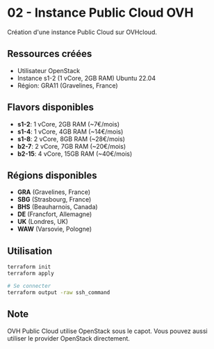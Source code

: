 # 02 - Instance Public Cloud OVH

Création d'une instance Public Cloud sur OVHcloud.

## Ressources créées

- Utilisateur OpenStack
- Instance s1-2 (1 vCore, 2GB RAM) Ubuntu 22.04
- Région: GRA11 (Gravelines, France)

## Flavors disponibles

- **s1-2**: 1 vCore, 2GB RAM (~7€/mois)
- **s1-4**: 1 vCore, 4GB RAM (~14€/mois)
- **s1-8**: 2 vCore, 8GB RAM (~28€/mois)
- **b2-7**: 2 vCore, 7GB RAM (~20€/mois)
- **b2-15**: 4 vCore, 15GB RAM (~40€/mois)

## Régions disponibles

- **GRA** (Gravelines, France)
- **SBG** (Strasbourg, France)
- **BHS** (Beauharnois, Canada)
- **DE** (Francfort, Allemagne)
- **UK** (Londres, UK)
- **WAW** (Varsovie, Pologne)

## Utilisation

```bash
terraform init
terraform apply

# Se connecter
terraform output -raw ssh_command
```

## Note

OVH Public Cloud utilise OpenStack sous le capot. Vous pouvez aussi utiliser le provider OpenStack directement.
